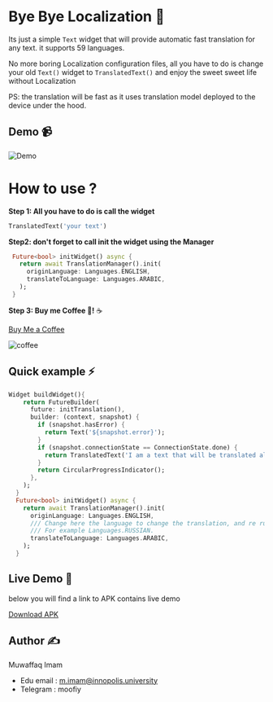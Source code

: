 # Bye Bye Localization 👋
Its just a simple `Text` widget that will provide automatic fast translation for any text. it supports 59 languages.

No more boring Localization configuration files, all you have to do is change your old `Text()` widget to `TranslatedText()` and enjoy the sweet sweet life without Localization

PS: the translation will be fast as it uses translation model deployed to the device under the hood.

## Demo 📹

![Demo](https://github.com/MuwaffaqImam/bye-bye-localization/blob/main/demo/demo.gif)



# How to use ?
**Step 1: All you have to do is call the widget**

```dart
TranslatedText('your text')
```

 **Step2: don't forget to call init the widget using the Manager**

 ```dart
  Future<bool> initWidget() async {
    return await TranslationManager().init(
      originLanguage: Languages.ENGLISH,
      translateToLanguage: Languages.ARABIC,
    );
  } 
```

**Step 3: Buy me Coffee 🙂!** ☕️

[Buy Me a Coffee](https://bit.ly/3bHVfGH)

![coffee](https://user-images.githubusercontent.com/8396626/140408636-4b91040e-5d89-41e0-9fe4-0e814a142c62.png)

## Quick example ⚡️
```dart
Widget buildWidget(){
    return FutureBuilder(
      future: initTranslation(),
      builder: (context, snapshot) {
        if (snapshot.hasError) {
          return Text('${snapshot.error}');
        }
        if (snapshot.connectionState == ConnectionState.done) {
          return TranslatedText('I am a text that will be translated always');
        }
        return CircularProgressIndicator();
      },
    );
  }
  Future<bool> initWidget() async {
    return await TranslationManager().init(
      originLanguage: Languages.ENGLISH,
      /// Change here the language to change the translation, and re run.
      /// For example Languages.RUSSIAN.
      translateToLanguage: Languages.ARABIC,
    );
  }
```


## Live Demo 🔆
below you will find a link to APK contains live demo 

[Download APK](https://www.dropbox.com/s/3o6t4f9mxnf94hu/bye%20bye%20localization.apk?dl=0)

## Author ✍️
Muwaffaq Imam
- Edu email : m.imam@innopolis.university	
- Telegram : moofiy
